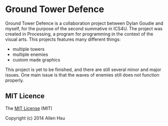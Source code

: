 Ground Tower Defence
=========
Ground Tower Defence is a collaboration project between Dylan Goudie and myself, for the purpose of the second summative in ICS4U. The project was created in Processing, a program for programming in the context of the visual arts. This projects features many different things:

- multiple towers
- multiple enemies
- custom made graphics

This project is yet to be finished, and there are still several minor and major issues. One main issue is that the waves of enemies still does not function properly.

## MIT Licence
The [MIT License](https://github.com/hsuallen/ground-td/blob/master/LICENSE) (MIT)

Copyright (c) 2014 Allen Hsu
